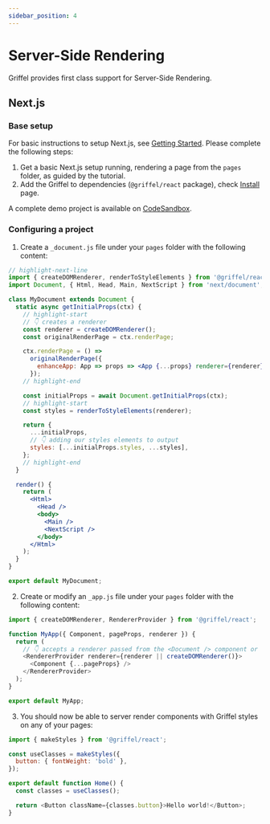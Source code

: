 ```yaml
---
sidebar_position: 4
---
```


# Server-Side Rendering

Griffel provides first class support for Server-Side Rendering.

## Next.js

### Base setup

For basic instructions to setup Next.js, see [Getting Started](https://nextjs.org/docs/getting-started). Please complete the following steps:

1. Get a basic Next.js setup running, rendering a page from the `pages` folder, as guided by the tutorial.
2. Add the Griffel to dependencies (`@griffel/react` package), check [Install](/react/install) page.

A complete demo project is available on [CodeSandbox](https://codesandbox.io/s/next-js-project-with-griffel-react-f22mwn).

### Configuring a project

1. Create a `_document.js` file under your `pages` folder with the following content:

```jsx
// highlight-next-line
import { createDOMRenderer, renderToStyleElements } from '@griffel/react';
import Document, { Html, Head, Main, NextScript } from 'next/document';

class MyDocument extends Document {
  static async getInitialProps(ctx) {
    // highlight-start
    // 👇 creates a renderer
    const renderer = createDOMRenderer();
    const originalRenderPage = ctx.renderPage;

    ctx.renderPage = () =>
      originalRenderPage({
        enhanceApp: App => props => <App {...props} renderer={renderer} />,
      });
    // highlight-end

    const initialProps = await Document.getInitialProps(ctx);
    // highlight-start
    const styles = renderToStyleElements(renderer);

    return {
      ...initialProps,
      // 👇 adding our styles elements to output
      styles: [...initialProps.styles, ...styles],
    };
    // highlight-end
  }

  render() {
    return (
      <Html>
        <Head />
        <body>
          <Main />
          <NextScript />
        </body>
      </Html>
    );
  }
}

export default MyDocument;
```

2. Create or modify an `_app.js` file under your `pages` folder with the following content:

```js
import { createDOMRenderer, RendererProvider } from '@griffel/react';

function MyApp({ Component, pageProps, renderer }) {
  return (
    // 👇 accepts a renderer passed from the <Document /> component or creates a default one
    <RendererProvider renderer={renderer || createDOMRenderer()}>
      <Component {...pageProps} />
    </RendererProvider>
  );
}

export default MyApp;
```

3. You should now be able to server render components with Griffel styles on any of your pages:

```js
import { makeStyles } from '@griffel/react';

const useClasses = makeStyles({
  button: { fontWeight: 'bold' },
});

export default function Home() {
  const classes = useClasses();

  return <Button className={classes.button}>Hello world!</Button>;
}
```
